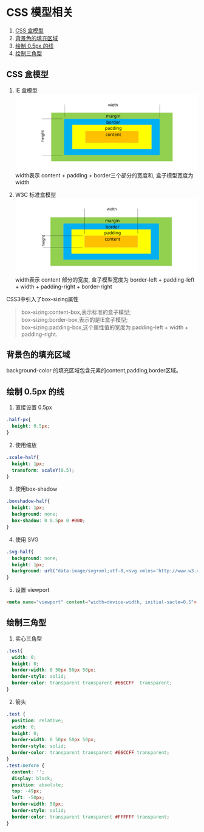 # CSS 模型相关

1. [CSS 盒模型](#CSS-盒模型)
2. [背景色的填充区域](#背景色的填充区域)
3. [绘制 0.5px 的线](#绘制-05px-的线)
4. [绘制三角型](#绘制三角型)

## CSS 盒模型
1. IE 盒模型
![IEbox](IEbox.svg)
width表示 content + padding + border三个部分的宽度和,
盒子模型宽度为 width  

2. W3C 标准盒模型
![W3Cbox](W3Cbox.svg)
width表示 content 部分的宽度,
盒子模型宽度为 border-left + padding-left + width + padding-right + border-right  

CSS3中引入了box-sizing属性
>box-sizing:content-box,表示标准的盒子模型;  
>box-sizing:border-box,表示的是IE盒子模型;  
>box-sizing:padding-box,这个属性值的宽度为 padding-left + width + padding-right.  

## 背景色的填充区域
background-color 的填充区域包含元素的content,padding,border区域。

## 绘制 0.5px 的线
1. 直接设置 0.5px
```CSS
.half-px{ 
  height: 0.5px;
}
```
2. 使用缩放
```CSS
.scale-half{
  height: 1px;
  transform: scaleY(0.5);
}
```
3. 使用box-shadow
```CSS
.boxshadow-half{
  height: 1px;
  background: none;
  box-shadow: 0 0.5px 0 #000;
}
```
4. 使用 SVG
```CSS
.svg-half{
  background: none;
  height: 1px;
  background: url("data:image/svg+xml;utf-8,<svg xmlns='http://www.w3.org/2000/svg' width='100%' height='1px'><line x1='0' y1='0' x2='100%' y2='0' stroke='#000'></line></svg>")
}
```
5. 设置 viewport
``` HTML
<meta name="viewport" content="width=device-width, initial-sacle=0.5">
```

## 绘制三角型
1. 实心三角型
```CSS
.test{
  width: 0;
  height: 0;
  border-width: 0 50px 50px 50px;
  border-style: solid;
  border-color: transparent transparent #66CCFF  transparent;
}
```
2. 箭头
```CSS
.test {
  position: relative;
  width: 0;
  height: 0;
  border-width: 0 50px 50px 50px;
  border-style: solid;
  border-color: transparent transparent #66CCFF transparent;
}
.test:before {
  content: '';
  display: block;
  position: absolute;
  top: -49px;
  left: -50px;
  border-width: 50px;
  border-style: solid;
  border-color: transparent transparent #FFFFFF transparent;
}
```